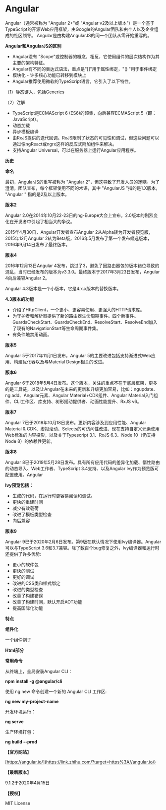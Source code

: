 # Angular

Angular（通常被称为 "Angular 2+"或 "Angular v2及以上版本"）是一个基于TypeScript的开源Web应用框架，由Google的Angular团队和由个人以及企业组成的社区领导。 Angular是由构建AngularJS的同一个团队从零开始重写的。

**Angular和AngularJS的区别**

- Angular没有 "Scope"或控制器的概念，相反，它使用组件的层次结构作为其主要的架构特征。
- Angular有不同的表达式语法，重点是"[]"用于属性绑定，"() "用于事件绑定
- 模块化 - 许多核心功能已转移到模块上
- Angular推荐使用微软的TypeScript语言，它引入了以下特性。

（1）静态键入，包括Generics

（2）注解

- TypeScript是ECMAScript 6 (ES6)的超集，向后兼容ECMAScript 5（即：JavaScript）。
- 动态加载
- 异步模板编译
- 由RxJS提供的迭代回调。RxJS限制了状态的可见性和调试，但这些问题可以通过像ngReact或ngrx这样的反应式附加组件来解决。
- 支持Angular Universal，可以在服务器上运行Angular应用程序。

**历史**

**命名**

最初，AngularJS的重写被称为 "Angular 2"，但这导致了开发人员的迷糊。为了澄清，团队宣布，每个框架使用不同的术语，其中 "AngularJS "指的是1.X版本， "Angular " 指的是2及以上版本。

**版本2**

Angular 2.0在2014年10月22-23日的ng-Europe大会上宣布。2.0版本的剧烈变化在开发者中引起了相当大的争议。

2015年4月30日，Angular开发者宣布Angular 2从Alpha转为开发者预览版，2015年12月Angular 2转为Beta版，2016年5月发布了第一个发布候选版本，2016年9月14日发布了最终版本。

**版本4**

2016年12月13日Angular 4发布，跳过了3，避免了因路由器包的版本错位导致的混乱，当时已经发布的版本为v3.3.0。最终版本于2017年3月23日发布，Angular 4向后兼容Angular 2。

Angular 4.3版本是一个小版本，它是4.x.x版本的替换版本。

**4.3版本的功能**

- 介绍了HttpClient，一个更小、更容易使用、更强大的HTTP请求库。
- 为守护者和解析器提供了新的路由器生命周期事件。四个新事件。GuardsCheckStart、GuardsCheckEnd、ResolveStart、ResolveEnd加入了现有的NavigationStart等生命周期事件集。
- 有条件地禁用动画。

**版本5**

Angular 5于2017年11月1日发布，Angular 5的主要改进包括支持渐进式Web应用、构建优化器以及与Material Design相关的改进。

**版本6**

Angular 6于2018年5月4日发布。这个版本，关注的重点不在于底层框架，更多的是工具链，以及让Angular在未来的更新和升级更加容易，比如：ngupdate、ng add、Angular元素、Angular Material+CDK组件、Angular Material入门组件、CLI工作区、库支持、树形摇动提供者、动画性能提升、RxJS v6。

**版本7**

Angular 7已于2018年10月18日发布。更新内容涉及到应用性能、Angular Material & CDK、虚拟滚动、Selects的可访问性改进、现在支持自定义元素使用Web标准的内容投影，以及关于Typescript 3.1、RxJS 6.3、Node 10（仍支持Node 8）的依赖性更新。

**版本8**

Angular 8已于2019年5月28日发布。具有所有应用代码的差异化加载、惰性路由的动态导入、Web工作者、TypeScript 3.4支持、以及Angular Ivy作为预览版可配置使用。Angular

**Ivy预览包括：**

- 生成的代码，在运行时更容易阅读和调试。
- 更快的重建时间
- 减少有效载荷
- 改进了模板类型检查
- 向后兼容

**版本9**

Angular 9已于2020年2月6日发布。第9版在默认情况下使用Ivy编译器。Angular可以与TypeScript 3.6和3.7兼容。除了数百个bug修复之外，Ivy编译器和运行时还提供了许多优势:

- 更小的软件包
- 更快的测试
- 更好的调试
- 改进的CSS类和样式绑定
- 改进的类型检查
- 改善了构建错误
- 改善了构建时间，默认开启AOT功能
- 提高国际化功能

**特点**

**组件化**

一个组件例子

**Html部分**

**常用命令**

从终端上，全局安装Angular CLI：

**npm install -g @angular/cli**

使用 ng new 命令创建一个新的 Angular CLI 工作区:

**ng new my-project-name**

开发环境运行：

**ng serve**

生产环境打包：

**ng build --prod**

**【官方网站】**

[https://angular.io/](https://link.zhihu.com/?target=https%3A//angular.io/)

**【最新版本】**

9.1.2于2020年4月15日

**【授权】**

MIT License
